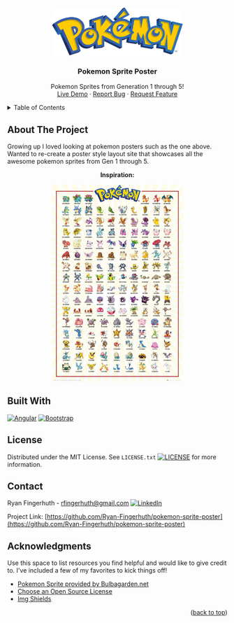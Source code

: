 <a name="readme-top"></a>
<!-- PROJECT LOGO -->
<br />
<div align="center">
  <a href="https://github.com/Ryan-Fingerhuth/pokemon-sprite-poster">
    <img src="src/assets/pokemon-logo.png" alt="Logo" width="300">
  </a>

  <h3 align="center">Pokemon Sprite Poster</h3>

  <p align="center">
    Pokemon Sprites from Generation 1 through 5!
    <br />
    <a href="https://pokemon-poster.com/">Live Demo</a>
    ·
    <a href="https://github.com/Ryan-Fingerhuth/pokemon-sprite-poster/issues">Report Bug</a>
    ·
    <a href="https://github.com/Ryan-Fingerhuth/pokemon-sprite-poster/issues">Request Feature</a>
  </p>
</div>

<!-- TABLE OF CONTENTS -->
<details>
  <summary>Table of Contents</summary>
  <ol>
    <li>
      <a href="#about-the-project">About The Project</a>
      <ul>
        <li><a href="#built-with">Built With</a></li>
      </ul>
    </li>
    <li><a href="#license">License</a></li>
    <li><a href="#contact">Contact</a></li>
    <li><a href="#acknowledgments">Acknowledgments</a></li>
  </ol>
</details>

<!-- ABOUT THE PROJECT -->
## About The Project

Growing up I loved looking at pokemon posters such as the one above.
Wanted to re-create a poster style layout site that showcases all the awesome pokemon sprites from Gen 1 through 5.

<p align="center"><b>Inspiration:</b></p>

<p align="center">
  <img src="src/assets/poster-inspo.jpg" width="300">
</p>


## Built With

[![Angular][Angular.io]][Angular-url]
[![Bootstrap][Bootstrap.com]][Bootstrap-url]


<!-- LICENSE -->
## License

Distributed under the MIT License. See `LICENSE.txt` [![LICENSE][license-shield]][license-url] for more information.


<!-- CONTACT -->
## Contact

Ryan Fingerhuth - rfingerhuth@gmail.com
[![LinkedIn][linkedin-shield]][linkedin-url]

Project Link: [https://github.com/Ryan-Fingerhuth/pokemon-sprite-poster](https://github.com/Ryan-Fingerhuth/pokemon-sprite-poster)


<!-- ACKNOWLEDGMENTS -->
## Acknowledgments

Use this space to list resources you find helpful and would like to give credit to. I've included a few of my favorites to kick things off!

* [Pokemon Sprite provided by Bulbagarden.net](https://archives.bulbagarden.net/)
* [Choose an Open Source License](https://choosealicense.com)
* [Img Shields](https://shields.io)

<p align="right">(<a href="#readme-top">back to top</a>)</p>

<!-- MARKDOWN LINKS & IMAGES -->
[license-shield]: https://img.shields.io/github/license/othneildrew/Best-README-Template.svg?style=for-the-badge
[license-url]: LICENSE.txt
[linkedin-shield]: https://img.shields.io/badge/-LinkedIn-black.svg?style=for-the-badge&logo=linkedin&colorB=555
[linkedin-url]: https://www.linkedin.com/in/ryan-fingerhuth/
[Angular.io]: https://img.shields.io/badge/Angular-DD0031?style=for-the-badge&logo=angular&logoColor=white
[Angular-url]: https://angular.io/
[Bootstrap.com]: https://img.shields.io/badge/Bootstrap-563D7C?style=for-the-badge&logo=bootstrap&logoColor=white
[Bootstrap-url]: https://getbootstrap.com